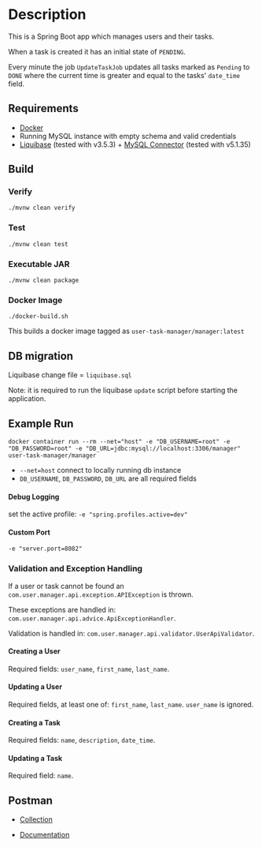 # Description

This is a Spring Boot app which manages users and their tasks.

When a task is created it has an initial state of `PENDING`. 

Every minute the job `UpdateTaskJob` updates all tasks marked as `Pending` to `DONE` where the current time is greater and equal to the tasks' `date_time` field.

## Requirements

* [Docker](https://www.docker.com/)
* Running MySQL instance with empty schema and valid credentials
* [Liquibase](https://www.liquibase.org/) (tested with v3.5.3) + [MySQL Connector](https://mvnrepository.com/artifact/mysql/mysql-connector-java) (tested with v5.1.35)

## Build

### Verify

`./mvnw clean verify`

### Test

`./mvnw clean test`

### Executable JAR

`./mvnw clean package`

### Docker Image

`./docker-build.sh`

This builds a docker image tagged as `user-task-manager/manager:latest`

## DB migration

Liquibase change file = `liquibase.sql`

Note: it is required to run the liquibase `update` script before starting the application.

## Example Run

`docker container run --rm --net="host" -e "DB_USERNAME=root" -e "DB_PASSWORD=root" -e "DB_URL=jdbc:mysql://localhost:3306/manager" user-task-manager/manager`

* `--net=host` connect to locally running db instance
* `DB_USERNAME`, `DB_PASSWORD`, `DB_URL` are all required fields
 
#### Debug Logging
 
set the active profile: `-e "spring.profiles.active=dev"`

#### Custom Port

`-e "server.port=8082"`

### Validation and Exception Handling

If a user or task cannot be found an `com.user.manager.api.exception.APIException` is thrown.

These exceptions are handled in: `com.user.manager.api.advice.ApiExceptionHandler`.

Validation is handled in: `com.user.manager.api.validator.UserApiValidator`.

#### Creating a User

Required fields: `user_name`, `first_name`, `last_name`.

#### Updating a User

Required fields, at least one of: `first_name`, `last_name`. `user_name` is ignored.

#### Creating a Task

Required fields: `name`, `description`, `date_time`.

#### Updating a Task

Required field: `name`.

## Postman

* [Collection](https://www.getpostman.com/collections/8d7d771e3f118c92ac3a)

* [Documentation](https://documenter.getpostman.com/view/1229795/RzZ1sNvt)
